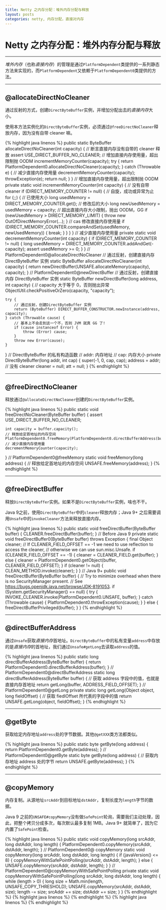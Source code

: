 ```yaml
---
title: Netty 之内存分配：堆外内存分配与释放
layout: posts
categories: netty, 内存分配，直接对内存
---
```


# Netty 之内存分配：堆外内存分配与释放

------

*堆外内存*（也称*直接内存*）的管理是通过`PlatformDependent`类提供的一系列静态方法来实现的，而`PlatformDependent`又依赖于`PlatformDependent0`类提供的方法。

------

## @allocateDirectNoCleaner

通过反射的方式，创建`DirectByteBuffer`实例，并增加分配出去的*直接内存*大小。

使用本方法实例化的`DirectByteBuffer`实例，必须通过`@freeDirectNoCleaner`释放内存，因为没有自带 cleaner 嘛。

{% highlight java linenos %}
public static ByteBuffer allocateDirectNoCleaner(int capacity) {
    // 断言直接内存没有自带的 cleaner 释放
    assert USE_DIRECT_BUFFER_NO_CLEANER;
    // 增加直接内存使用量，超出限制抛 OODM
    incrementMemoryCounter(capacity);
    try {
        return PlatformDependent0.allocateDirectNoCleaner(capacity);
    } catch (Throwable e) {
        // 减少直接内存使用量
        decrementMemoryCounter(capacity);
        throwException(e);
        return null;
    }
}
// 增加直接内存使用量，超出限制抛 OODM
private static void incrementMemoryCounter(int capacity) {
    // 没有自带 cleaner
    if (DIRECT_MEMORY_COUNTER != null) {
        // 自旋，成功或异常为止
        for (;;) {
            // 已使用大小
            long usedMemory = DIRECT_MEMORY_COUNTER.get();
            // 修改后的大小
            long newUsedMemory = usedMemory + capacity;
            // 超出直接内存大小限制，抛出 OODM，GG
            if (newUsedMemory > DIRECT_MEMORY_LIMIT) {
                throw new OutOfDirectMemoryError(...);
            }
            // cas 修改直接内存使用量
            if (DIRECT_MEMORY_COUNTER.compareAndSet(usedMemory, newUsedMemory)) {
                break;
            }
        }
    }
}
// 减少直接内存使用量
private static void decrementMemoryCounter(int capacity) {
    if (DIRECT_MEMORY_COUNTER != null) {
        long usedMemory = DIRECT_MEMORY_COUNTER.addAndGet(-capacity);
        assert usedMemory >= 0;
    }
}
// PlatformDependent0@allocateDirectNoCleaner
// 通过反射，创建直接内存 DirectByteBuffer 实例
static ByteBuffer allocateDirectNoCleaner(int capacity) {
    return newDirectBuffer(UNSAFE.allocateMemory(capacity), capacity);
}
// PlatformDependent0@newDirectBuffer
// 通过反射，创建直接内存 DirectByteBuffer 实例
static ByteBuffer newDirectBuffer(long address, int capacity) {
    // capacity 大于等于 0，否则抛出异常
    ObjectUtil.checkPositiveOrZero(capacity, "capacity");

    try {
        // 通过反射，创建DirectByteBuffer 实例
        return (ByteBuffer) DIRECT_BUFFER_CONSTRUCTOR.newInstance(address, capacity);
    } catch (Throwable cause) {
        // 基本上不会走到这一个不，否则 JVM 就真 GG 了!
        if (cause instanceof Error) {
            throw (Error) cause;
        }
        throw new Error(cause);
    }
}
// DirectByteBuffer 的私有构造函数
// addr: 内存地址
// cap: 内存大小
private DirectByteBuffer(long addr, int cap) {
    super(-1, 0, cap, cap);
    address = addr;
    // 没有 cleaner
    cleaner = null;
    att = null;
}
{% endhighlight %}

------

## @freeDirectNoCleaner

释放通过`@allocateDirectNoCleaner`创建的`DirectByteBuffer`实例。

{% highlight java linenos %}
public static void freeDirectNoCleaner(ByteBuffer buffer) {
    assert USE_DIRECT_BUFFER_NO_CLEANER;

    int capacity = buffer.capacity();
    // 释放给定首地址的内存空间
    PlatformDependent0.freeMemory(PlatformDependent0.directBufferAddress(buffer));
    // 减少直接内存使用量
    decrementMemoryCounter(capacity);
}
// PlatformDependent0@freeMemory
static void freeMemory(long address) {
    // 释放给定首地址的内存空间
    UNSAFE.freeMemory(address);
}
{% endhighlight %}

------

## @freeDirectBuffer

 释放`DirectByteBuffer`实例。如果不是`DirectByteBuffer`实例，啥也不干。

 Java 9之前，使用`DirectByteBuffer`中的`cleaner`释放内存；Java 9+ 之后需要调用`Unsafe`中的`invokeCleaner`方法来释放直接内存。

{% highlight java linenos %}
public static void freeDirectBuffer(ByteBuffer buffer) {
    CLEANER.freeDirectBuffer(buffer);
}
// Before Java 9
private static void freeDirectBuffer0(ByteBuffer buffer) throws Exception {
    final Object cleaner;
    // If CLEANER_FIELD_OFFSET == -1 we need to use reflection to access the cleaner, 
    // otherwise we can use sun.misc.Unsafe.
    if (CLEANER_FIELD_OFFSET == -1) {
        cleaner = CLEANER_FIELD.get(buffer);
    } else {
        cleaner = PlatformDependent0.getObject(buffer, CLEANER_FIELD_OFFSET);
    }
    if (cleaner != null) {
        CLEAN_METHOD.invoke(cleaner);
    }
}
// Java 9+
public void freeDirectBuffer(ByteBuffer buffer) {
    // Try to minimize overhead when there is no SecurityManager present.
    // See https://bugs.openjdk.java.net/browse/JDK-8191053.
    if (System.getSecurityManager() == null) {
        try {
            INVOKE_CLEANER.invoke(PlatformDependent0.UNSAFE, buffer);
        } catch (Throwable cause) {
            PlatformDependent0.throwException(cause);
        }
    } else {
        freeDirectBufferPrivileged(buffer);
    }
}
{% endhighlight %}

------

## @directBufferAddress

通过`Unsafe`获取*直接内存*首地址。`DirectByteBuffer`中的私有变量`address`中存放的是*直接内存*的首地址，我们通过`Unsafe#getLong`去读取`address`的值。

{% highlight java linenos %}
public static long directBufferAddress(ByteBuffer buffer) {
    return PlatformDependent0.directBufferAddress(buffer);
}
// PlatformDependent0@directBufferAddress
static long directBufferAddress(ByteBuffer buffer) {
    // 获取 address 字段中的值，也就是直接内存首地址
    return getLong(buffer, ADDRESS_FIELD_OFFSET);
}
// PlatformDependent0@getLong
private static long getLong(Object object, long fieldOffset) {
    // 获取 fiedlOffset 所代表的字段中的值
    return UNSAFE.getLong(object, fieldOffset);
}
{% endhighlight %}

------ 

## @getByte

获取给定内存地址`address`处的字节数据。其他`@getXXX`类方法都类似。

{% highlight java linenos %}
public static byte getByte(long address) {
    return PlatformDependent0.getByte(address);
}
// PlatformDependent0@getByte
static byte getByte(long address) {
    // 获取内存地址 address 处的字节
    return UNSAFE.getByte(address);
}
{% endhighlight %}

------ 

## @copyMemory

内存复制。从源地址`srcAddr`到目标地址`dstAddr`，复制长度为`length`字节的数据。

Java 9 之前的`UNSAFE#copyMemory`没有做`SafePoint`轮询，需要我们主动处理，因此，把整个拷贝分成多次，每次默认最多复制 1MB。Java 9+ 就简单了，因为它内置了`SafePoint`检查。

{% highlight java linenos %}
public static void copyMemory(long srcAddr, long dstAddr, long length) {
    PlatformDependent0.copyMemory(srcAddr, dstAddr, length);
}
// PlatformDependent0@ copyMemory
static void copyMemory(long srcAddr, long dstAddr, long length) {
    if (javaVersion() <= 8) {
        copyMemoryWithSafePointPolling(srcAddr, dstAddr, length);
    } else {
        UNSAFE.copyMemory(srcAddr, dstAddr, length);
    }
}
// PlatformDependent0@copyMemoryWithSafePointPolling
private static 
void copyMemoryWithSafePointPolling(long srcAddr, long dstAddr, long length) {
    while (length > 0) {
        long size = Math.min(length, UNSAFE_COPY_THRESHOLD);
        UNSAFE.copyMemory(srcAddr, dstAddr, size);
        length -= size;
        srcAddr += size;
        dstAddr += size;
    }
}
{% endhighlight %}
{% highlight java linenos %}
{% endhighlight %}
{% highlight java linenos %}
{% endhighlight %}

